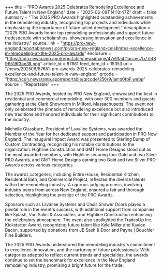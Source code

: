 +++
title = "PRO Awards 2025 Celebrates Remodeling Excellence and Future Talent in New England"
date = "2025-06-09T14:10:47Z"
draft = false
summary = "The 2025 PRO Awards highlighted outstanding achievements in the remodeling industry, recognizing top projects and individuals while emphasizing the importance of future talent development."
description = "2025 PRO Awards honor top remodeling professionals and support future tradespeople with scholarships, showcasing innovation and excellence in the industry."
source_link = "https://pro-new-england.reportablenews.com/pr/pro-new-england-celebrates-excellence-in-remodeling-at-the-2025-pro-awards"
enclosure = "https://cdn.newsramp.app/reportable/newsimage/47e9fa4f1accec7b77ef896519f3ae38.png"
article_id = 87681
feed_item_id = 15353
url = "/news/202506/87681-pro-awards-2025-celebrates-remodeling-excellence-and-future-talent-in-new-england"
qrcode = "https://cdn.newsramp.app/reportable/qrcode/256/9/lamb0tbF.webp"
source = "Reportable"
+++

<p>The 2025 PRO Awards, hosted by PRO New England, showcased the best in residential and commercial remodeling, with over 300 members and guests gathering at the Clark Showroom in Milford, Massachusetts. The event not only celebrated the pinnacle of remodeling excellence but also introduced new traditions and honored individuals for their significant contributions to the industry.</p><p>Michelle Glassburn, President of Lavallee Systems, was awarded the Member of the Year for her dedicated support and participation in PRO New England. The inaugural Impact Award was presented to Sterling Bump of Custom Contracting, recognizing his notable contributions to the organization. Highline Construction and GMT Home Designs stood out as the most awarded members, with Highline securing four Gold and two Silver PRO Awards, and GMT Home Designs earning two Gold and two Silver PRO Awards across various categories.</p><p>The awards categories, including Entire House, Residential Kitchen, Residential Bath, and Commercial Project, reflected the diverse talents within the remodeling industry. A rigorous judging process, involving industry peers from across New England, ensured a fair and thorough selection, highlighting the prestige of the PRO Awards.</p><p>Sponsors such as Lavallee Systems and Oasis Shower Doors played a pivotal role in the event's success, with additional support from companies like Splash, Von Salmi & Associates, and Highline Construction enhancing the celebratory atmosphere. The event also spotlighted the TradesUp Inc. Kickstarter Award, recognizing future talent like Kyle Miller and Kaylee Bacon, supported by donations from JB Sash & Door and Payne | Bouchier Fine Builders.</p><p>The 2025 PRO Awards underscored the remodeling industry's commitment to excellence, innovation, and the nurturing of future professionals. With categories adapted to reflect current trends and specialties, the awards continue to set the benchmark for excellence in the New England remodeling industry, promising a bright future for the trade.</p>